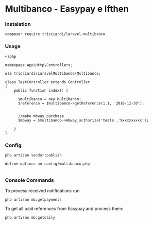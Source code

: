 # Multibanco - Easypay e Ifthen

### Instalation
```
composer require tricciardi/laravel-multibanco
```
### Usage
```
<?php

namespace App\Http\Controllers;

use tricciardi\LaravelMultibanco\Multibanco;

class TestController extends Controller
{
    public function index() {

      $multibanco = new Multibanco;
      $reference = $multibanco->getReference(1,1, '2018-11-30');


      //make mbway purchase
      $mbway = $multibanco->mbway_authorize('teste','9xxxxxxxxx');

    }
}
```

### Config
```
php artisan vendor:publish

define options on config/multibanco.php


```

### Console Commands
To process received notifications run
```
php artisan mb:getpayments
```

To get all paid references from Easypay and process them:
```
php artisan mb:getdaily

```
